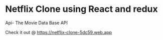 # Netflix Clone using React and redux 

Api- The Movie Data Base API 

Check it out @ https://netflix-clone-5dc59.web.app

